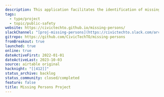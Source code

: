 ```yaml
---
description: This application facilitates the identification of missing persons by comparing physical characteristics and personal information with unidentified remains. This application streamlines the identification process, reducing manual cross-referencing and time-consuming searches.
tags:
  - type/project
  - topic/public-safety
website: https://civictechto.github.io/missing-persons/
slackChannel: "[proj-missing-persons](https://civictechto.slack.com/archives/C03DJRS2ZRV)"
gitrepo: https://github.com/CivicTechTO/missing-persons
fromBreakout: true
launched: true
online: true
dateActiveFirst: 2022-01-01
dateActiveLast: 2023-10-03
source: airtable original
hacknight: "[[412]]"
status_archive: backlog
status_community: closed/completed
feature: false
title: Missing Persons Project
---
```

